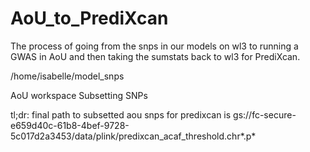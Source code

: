 # AoU_to_PrediXcan

The process of going from the snps in our models on wl3 to running a GWAS in AoU and then taking the sumstats back to wl3 for PrediXcan.

/home/isabelle/model_snps

AoU workspace Subsetting SNPs

tl;dr: final path to subsetted aou snps for predixcan is gs://fc-secure-e659d40c-61b8-4bef-9728-5c017d2a3453/data/plink/predixcan_acaf_threshold.chr*.p*
